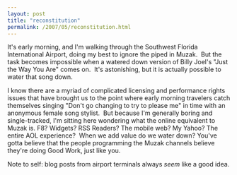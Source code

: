 ```yaml
---
layout: post
title: "reconstitution"
permalink: /2007/05/reconstitution.html
---
```


It's early morning, and I'm walking through the Southwest Florida International Airport, doing my best to ignore the piped in Muzak.  But the task becomes impossible when a watered down version of Billy Joel's "Just the Way You Are" comes on.  It's astonishing, but it is actually possible to water that song down.

I know there are a myriad of complicated licensing and performance rights issues that have brought us to the point where early morning travelers catch themselves singing "Don't go changing to try to please me" in time with an anonymous female song stylist.  But because I'm generally boring and single-tracked, I'm sitting here wondering what the online equivalent to Muzak is. F8? Widgets? RSS Readers? The mobile web? My Yahoo? The entire AOL experience?  When we add value do we water down? You've gotta believe that the people programming the Muzak channels believe they're doing Good Work, just like you.

Note to self: blog posts from airport terminals always _seem_ like a good idea.